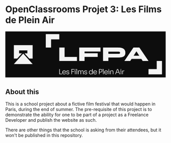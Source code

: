 # OpenClassrooms Projet 3: Les Films de Plein Air

![Logo complet des Films de Plein Air sur fonc sombre]('/../assets/img/identity/Complete-LFPA__dark-bg.png)

## About this
This is a school project about a fictive film festival that would happen in Paris, during the end of summer.
The pre-requisite of this project is to demonstrate the ability for one to be part of a project as a Freelance Developer and publish the website as such.

There are other things that the school is asking from their attendees, but it won't be published in this repository.